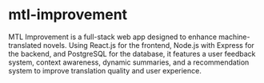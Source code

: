 # mtl-improvement
MTL Improvement is a full-stack web app designed to enhance machine-translated novels. Using React.js for the frontend, Node.js with Express for the backend, and PostgreSQL for the database, it features a user feedback system, context awareness, dynamic summaries, and a recommendation system to improve translation quality and user experience.
